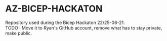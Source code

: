 # AZ-BICEP-HACKATON
Repository used during the Bicep Hackaton 22/25-06-21. </br>
TODO : Move it to Ryan's GitHub account, remove what has to stay private, make public.
